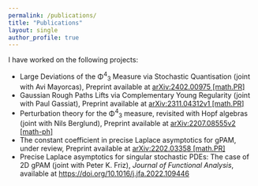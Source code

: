 ```yaml
---
permalink: /publications/
title: "Publications" 
layout: single
author_profile: true  
---
```


I have worked on the following projects:

<ul>
  <li> Large Deviations of the Φ<sup>4</sup><sub>3</sub> Measure via Stochastic Quantisation (joint with Avi Mayorcas), Preprint available at <a href="https://doi.org/10.48550/arXiv.2402.00975"> arXiv:2402.00975 [math.PR] </a></li>
  <li> Gaussian Rough Paths Lifts via Complementary Young Regularity (joint with Paul Gassiat), Preprint available at <a href="https://arxiv.org/pdf/2311.04312.pdf"> arXiv:2311.04312v1 [math.PR] </a></li>
  <li> Perturbation theory for the Φ<sup>4</sup><sub>3</sub> measure, revisited with Hopf algebras (joint with Nils Berglund), Preprint available at <a href="https://arxiv.org/pdf/2207.08555.pdf"> arXiv:2207.08555v2 [math-ph] </a></li>
  <li> The constant coefficient in precise Laplace asymptotics for gPAM, under review, Preprint available at <a href="https://arxiv.org/pdf/2202.03358.pdf"> arXiv:2202.03358 [math.PR] </a></li>
  <li> Precise Laplace asymptotics for singular stochastic PDEs: The case of 2D gPAM (joint with Peter K. Friz), <i> Journal of Functional Analysis</i>, available at <a href="https://doi.org/10.1016/j.jfa.2022.109446"> https://doi.org/10.1016/j.jfa.2022.109446 </a></li>
</ul>  
